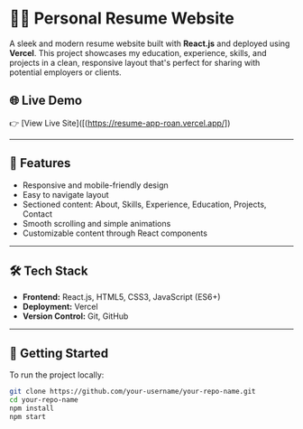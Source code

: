 # 🧑‍💼 Personal Resume Website

A sleek and modern resume website built with **React.js** and deployed using **Vercel**. This project showcases my education, experience, skills, and projects in a clean, responsive layout that's perfect for sharing with potential employers or clients.

## 🌐 Live Demo

👉 [View Live Site]([(https://resume-app-roan.vercel.app/])  

---

## 📌 Features

- Responsive and mobile-friendly design
- Easy to navigate layout
- Sectioned content: About, Skills, Experience, Education, Projects, Contact
- Smooth scrolling and simple animations
- Customizable content through React components

---

## 🛠️ Tech Stack

- **Frontend:** React.js, HTML5, CSS3, JavaScript (ES6+)
- **Deployment:** Vercel
- **Version Control:** Git, GitHub

---

## 🚀 Getting Started

To run the project locally:

```bash
git clone https://github.com/your-username/your-repo-name.git
cd your-repo-name
npm install
npm start
